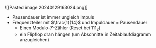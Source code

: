 
![[Pasted image 20240129163024.png]]
- Pausendauer ist immer ungleich Impuls
- Frequenzteiler mit $\frac{1}{14}$ und Impuldauer = Pausendauer
	- Einen Modulo-7-Zähler (Reset bei $111_{2}$)
	- ein Flipflop dran hängen (um Abschnitte in Zeitablaufdiagramm anzugleichen)